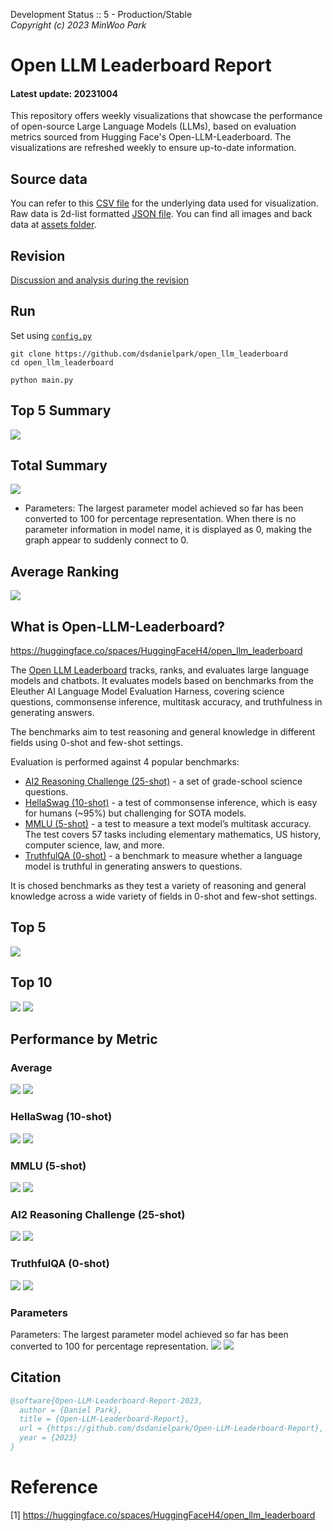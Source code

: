 Development Status :: 5 - Production/Stable <br>
*Copyright (c) 2023 MinWoo Park*


# Open LLM Leaderboard Report
#### Latest update: 20231004
This repository offers weekly visualizations that showcase the performance of open-source Large Language Models (LLMs), based on evaluation metrics sourced from Hugging Face's Open-LLM-Leaderboard. The visualizations are refreshed weekly to ensure up-to-date information.

## Source data
You can refer to this [CSV file](https://github.com/dsdanielpark/Open-LLM-Leaderboard-Report/blob/main/assets/20231004/20231004.csv) for the underlying data used for visualization. Raw data is 2d-list formatted [JSON file](https://github.com/dsdanielpark/Open-LLM-Leaderboard-Report/blob/main/data/20231004.json). You can find all images and back data at [assets folder](https://github.com/dsdanielpark/open-llm-leaderboard-report/tree/main/assets).

## Revision
[Discussion and analysis during the revision](https://github.com/dsdanielpark/Open-LLM-Leaderboard-Report/blob/main/REVISION.md)

## Run
Set using [`config.py`](https://github.com/dsdanielpark/open-llm-leaderboard-report/blob/main/config.py)
```
git clone https://github.com/dsdanielpark/open_llm_leaderboard
cd open_llm_leaderboard
```
```
python main.py
```
## Top 5 Summary
![](assets/20231004/radial_chart.png)


##  Total Summary
![](assets/20231004/totalplot.png)
- Parameters: The largest parameter model achieved so far has been converted to 100 for percentage representation. When there is no parameter information in model name, it is displayed as 0, making the graph appear to suddenly connect to 0.

## Average Ranking
![](assets/20231004/rankingplot_Average.png)

## What is Open-LLM-Leaderboard?
https://huggingface.co/spaces/HuggingFaceH4/open_llm_leaderboard

The [Open LLM Leaderboard](https://huggingface.co/spaces/HuggingFaceH4/open_llm_leaderboard) tracks, ranks, and evaluates large language models and chatbots. It evaluates models based on benchmarks from the Eleuther AI Language Model Evaluation Harness, covering science questions, commonsense inference, multitask accuracy, and truthfulness in generating answers. 

The benchmarks aim to test reasoning and general knowledge in different fields using 0-shot and few-shot settings.

Evaluation is performed against 4 popular benchmarks:
- [AI2 Reasoning Challenge (25-shot)](https://allenai.org/data/arc) - a set of grade-school science questions.
- [HellaSwag (10-shot)](https://paperswithcode.com/dataset/hellaswag) - a test of commonsense inference, which is easy for humans (~95%) but challenging for SOTA models.
- [MMLU (5-shot)](https://paperswithcode.com/sota/multi-task-language-understanding-on-mmlu) - a test to measure a text model’s multitask accuracy. The test covers 57 tasks including elementary mathematics, US history, computer science, law, and more.
- [TruthfulQA (0-shot)](https://paperswithcode.com/dataset/truthfulqa) - a benchmark to measure whether a language model is truthful in generating answers to questions.

It is chosed benchmarks as they test a variety of reasoning and general knowledge across a wide variety of fields in 0-shot and few-shot settings.

## Top 5
![](assets/20231004/top5plot.png)

## Top 10
![](assets/20231004/top10_with_barplot.png)
![](assets/20231004/top10_with_lineplot.png)

## Performance by Metric

### Average
![](assets/20231004/Average.png)
![](assets/20231004/rankingplot_Average.png)

### HellaSwag (10-shot)
![](assets/20231004/HellaSwag(10-shot).png)
![](assets/20231004/rankingplot_HellaSwag(10-shot).png)

### MMLU (5-shot)
![](assets/20231004/MMLU(5-shot).png)
![](assets/20231004/rankingplot_MMLU(5-shot).png)

### AI2 Reasoning Challenge (25-shot)
![](assets/20231004/ARC(25-shot).png)
![](assets/20231004/rankingplot_ARC(25-shot).png)

### TruthfulQA (0-shot)
![](assets/20231004/TruthfulQA(0-shot).png)
![](assets/20231004/rankingplot_TruthfulQA(0-shot).png)

### Parameters
Parameters: The largest parameter model achieved so far has been converted to 100 for percentage representation.
![](assets/20231004/Parameters.png)
![](assets/20231004/rankingplot_Parameters.png)


## Citation
```bibtex
@software{Open-LLM-Leaderboard-Report-2023,
  author = {Daniel Park},
  title = {Open-LLM-Leaderboard-Report},
  url = {https://github.com/dsdanielpark/Open-LLM-Leaderboard-Report},
  year = {2023}
}
```


# Reference
[1] https://huggingface.co/spaces/HuggingFaceH4/open_llm_leaderboard

